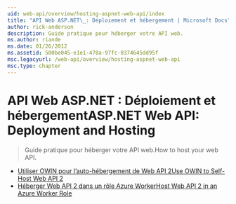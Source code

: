 ```yaml
---
uid: web-api/overview/hosting-aspnet-web-api/index
title: "API Web ASP.NET\_: Déploiement et hébergement | Microsoft Docs"
author: rick-anderson
description: Guide pratique pour héberger votre API web.
ms.author: riande
ms.date: 01/26/2012
ms.assetid: 500be045-e1e1-478a-97fc-0374645dd95f
msc.legacyurl: /web-api/overview/hosting-aspnet-web-api
msc.type: chapter
---
```

<a name="aspnet-web-api-deployment-and-hosting"></a><span data-ttu-id="be10e-103">API Web ASP.NET : Déploiement et hébergement</span><span class="sxs-lookup"><span data-stu-id="be10e-103">ASP.NET Web API: Deployment and Hosting</span></span>
====================
> <span data-ttu-id="be10e-104">Guide pratique pour héberger votre API web.</span><span class="sxs-lookup"><span data-stu-id="be10e-104">How to host your web API.</span></span>


- [<span data-ttu-id="be10e-105">Utiliser OWIN pour l’auto-hébergement de Web API 2</span><span class="sxs-lookup"><span data-stu-id="be10e-105">Use OWIN to Self-Host Web API 2</span></span>](use-owin-to-self-host-web-api.md)
- [<span data-ttu-id="be10e-106">Héberger Web API 2 dans un rôle Azure Worker</span><span class="sxs-lookup"><span data-stu-id="be10e-106">Host Web API 2 in an Azure Worker Role</span></span>](host-aspnet-web-api-in-an-azure-worker-role.md)
